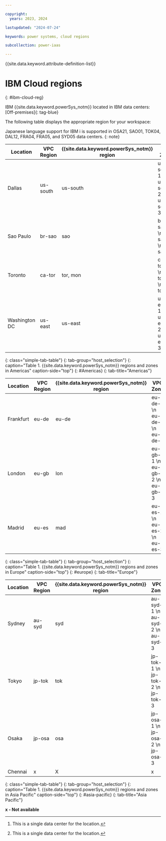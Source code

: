 ```yaml
---

copyright:
  years: 2023, 2024

lastupdated: "2024-07-24"

keywords: power systems, cloud regions

subcollection: power-iaas

---
```


{{site.data.keyword.attribute-definition-list}}

# IBM Cloud regions
{: #ibm-cloud-reg}


IBM {{site.data.keyword.powerSys_notm}} located in IBM data centers: [Off-premises]{: tag-blue}


The following table displays the appropriate region for your workspace:

Japanese language support for IBM i is supported in OSA21, SAO01, TOK04, DAL12, FRA04, FRA05, and SYD05 data centers.
{: note}


|  Location  |  VPC Region   | {{site.data.keyword.powerSys_notm}} region | VPC Zone | {{site.data.keyword.powerSys_notm}} zone | Classic infrastructure|
|------------|---------------|--------------------------------------------|----------|------------------------------------------|-----------------------|
|  Dallas    | us-south      |      us-south                              |us-south-1 \n us-south-2 \n us-south-3|dal10 \n dal12 \n us-south|dal10 \n dal12 \n dal13|
|  Sao Paulo | br-sao        |       sao                                  |br-sao-1 \n br-sao-2 \n br-sao-3| sao01 \n sao04 \n x|sao01 \n sao04 \n x|
|  Toronto   | ca-tor        |      tor, mon                              |ca-tor-1 \n ca-tor-2 \n ca-tor-3|tor01 [^3]\n mon01 \n x|tor01 \n mon01 \n x|
| Washington DC | us-east    |      us-east                               |us-east-1 \n us-east-2 \n us-east-3|us-east \n wdc06 \n wdc07|wdc04 \n wdc06 \n wdc07|
{: class="simple-tab-table"}
{: tab-group="host_selection"}
{: caption="Table 1. {{site.data.keyword.powerSys_notm}} regions and zones in Americas" caption-side="top"}
{: #Americas}
{: tab-title="Americas"}

[^3]: This is a single data center for the location.

|  Location  |  VPC Region   | {{site.data.keyword.powerSys_notm}} region | VPC Zone | {{site.data.keyword.powerSys_notm}} zone | Classic infrastructure|
|------------|---------------|--------------------------------------------|----------|------------------------------------------|-----------------------|
| Frankfurt  | eu-de         |  eu-de                                     |eu-de-1 \n eu-de-2 \n eu-de-3|x \n eu-de-1 \n eu-de-2|x \n fra04 \n fra05|
| London     | eu-gb         |  lon                                       |eu-gb-1 \n eu-gb-2 \n eu-gb-3|lon04 \n x \n lon06|lon04 \n x \n lon06|
| Madrid     | eu-es         |  mad                                       |eu-es-1 \n eu-es-2 \n eu-es-3|mad02 \n mad04 \n x|mad02 \n mad04 \n x|
{: class="simple-tab-table"}
{: tab-group="host_selection"}
{: caption="Table 1. {{site.data.keyword.powerSys_notm}} regions and zones in Europe" caption-side="top"}
{: #europe}
{: tab-title="Europe"}

|  Location  |  VPC Region   | {{site.data.keyword.powerSys_notm}} region | VPC Zone | {{site.data.keyword.powerSys_notm}} zone | Classic infrastructure|
|------------|---------------|--------------------------------------------|----------|------------------------------------------|-----------------------|
| Sydney	 | au-syd	     |  syd                                       |au-syd-1 \n au-syd-2 \n au-syd-3|x \n syd04 \n syd05|x \n syd04 \n syd05|
| Tokyo	     | jp-tok        |	tok                                       |jp-tok-1 \n jp-tok-2 \n jp-tok-3|x \n tok04 \n x|x \n tok04 \n x|
| Osaka	     | jp-osa	     |  osa                                       |jp-osa-1 \n jp-osa-2 \n jp-osa-3|osa21 \n x \n x|osa21 \n x \n x|
| Chennai    |  x            |   X                                        |   x      |   che01 [^4]                             | che01                 |
{: class="simple-tab-table"}
{: tab-group="host_selection"}
{: caption="Table 1. {{site.data.keyword.powerSys_notm}} regions and zones in Asia Pacific" caption-side="top"}
{: #asia-pacific}
{: tab-title="Asia Pacific"}

**x - Not available**

[^4]: This is a single data center for the location.
